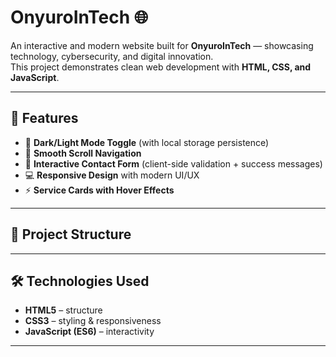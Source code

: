 # OnyuroInTech 🌐

An interactive and modern website built for **OnyuroInTech** — showcasing technology, cybersecurity, and digital innovation.  
This project demonstrates clean web development with **HTML, CSS, and JavaScript**.

---

## 🚀 Features
- 🌙 **Dark/Light Mode Toggle** (with local storage persistence)  
- 🎯 **Smooth Scroll Navigation**  
- 📩 **Interactive Contact Form** (client-side validation + success messages)  
- 💻 **Responsive Design** with modern UI/UX  
- ⚡ **Service Cards with Hover Effects**  

---

## 📂 Project Structure

---

## 🛠️ Technologies Used
- **HTML5** – structure  
- **CSS3** – styling & responsiveness  
- **JavaScript (ES6)** – interactivity  

---

